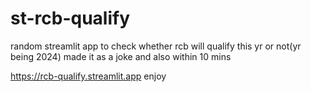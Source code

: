 # st-rcb-qualify
random streamlit app to check whether rcb will qualify this yr or not(yr being 2024) made it as a joke and also within 10 mins

https://rcb-qualify.streamlit.app enjoy
